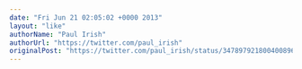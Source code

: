 ```yaml
---
date: "Fri Jun 21 02:05:02 +0000 2013"
layout: "like"
authorName: "Paul Irish"
authorUrl: "https://twitter.com/paul_irish"
originalPost: "https://twitter.com/paul_irish/status/347897921800400896"
---
```

